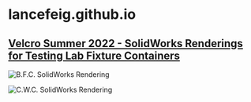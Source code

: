 # lancefeig.github.io
## [Velcro Summer 2022 - SolidWorks Renderings for Testing Lab Fixture Containers](https://github.com/lancefeig/velcro-solidworks-renderings)

![B.F.C. SolidWorks Rendering](https://github.com/lancefeig/velcro-solidworks-renderings/blob/b3a245dac4ce2b0b3f9e61c82a643f3531177883/bfc1.png) 

![C.W.C. SolidWorks Rendering](https://github.com/lancefeig/velcro-solidworks-renderings/blob/b3a245dac4ce2b0b3f9e61c82a643f3531177883/cwc1.png)
